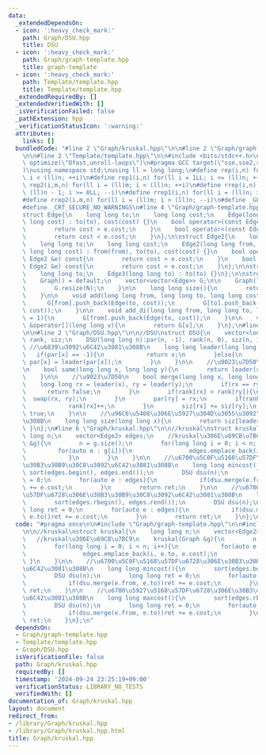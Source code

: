```yaml
---
data:
  _extendedDependsOn:
  - icon: ':heavy_check_mark:'
    path: Graph/DSU.hpp
    title: DSU
  - icon: ':heavy_check_mark:'
    path: Graph/graph-template.hpp
    title: graph-template
  - icon: ':heavy_check_mark:'
    path: Template/template.hpp
    title: Template/template.hpp
  _extendedRequiredBy: []
  _extendedVerifiedWith: []
  _isVerificationFailed: false
  _pathExtension: hpp
  _verificationStatusIcon: ':warning:'
  attributes:
    links: []
  bundledCode: "#line 2 \"Graph/kruskal.hpp\"\n\n#line 2 \"Graph/graph-template.hpp\"\
    \n\n#line 2 \"Template/template.hpp\"\n\n#include <bits/stdc++.h>\n#pragma GCC\
    \ optimize(\"Ofast,unroll-loops\")\n#pragma GCC target(\"sse,sse2,sse3,ssse3,sse4,popcnt,abm,mmx,avx,avx2,tune=native\"\
    )\nusing namespace std;\nusing ll = long long;\n#define rep(i,n) for(ll i = 0LL;\
    \ i < (ll)n; ++i)\n#define rep1(i,n) for(ll i = 1LL; i <= (ll)n; ++i)\n#define\
    \ rep2(i,m,n) for(ll i = (ll)m; i < (ll)n; ++i)\n#define rrep(i,n) for(ll i =\
    \ (ll)n - 1; i >= 0LL; --i)\n#define rrep1(i,n) for(ll i = (ll)n; i > 0LL; --i)\n\
    #define rrep2(i,m,n) for(ll i = (ll)m; i > (ll)n; --i)\n#define _GLIBCXX_DEBUG\n\
    #define _CRT_SECURE_NO_WARNINGS\n#line 4 \"Graph/graph-template.hpp\"\n\n//graph_template\n\
    struct Edge{\n    long long to;\n    long long cost;\n    Edge(long long to, long\
    \ long cost) : to(to), cost(cost) {}\n    bool operator>(const Edge &e) const{\n\
    \        return cost > e.cost;\n    }\n    bool operator<(const Edge &e) const{\n\
    \        return cost < e.cost;\n    }\n};\n\nstruct Edge2{\n    long long from;\n\
    \    long long to;\n    long long cost;\n    Edge2(long long from, long long to,\
    \ long long cost) : from(from), to(to), cost(cost) {}\n    bool operator>(const\
    \ Edge2 &e) const{\n        return cost > e.cost;\n    }\n    bool operator<(const\
    \ Edge2 &e) const{\n        return cost < e.cost;\n    }\n};\n\nstruct Edge3 {\n\
    \    long long to;\n    Edge3(long long to) : to(to) {}\n};\n\nstruct Graph{\n\
    \    Graph() = default;\n    vector<vector<Edge>> G;\n\n    Graph(long long N){\n\
    \        G.resize(N);\n    }\n\n    long long size(){\n        return G.size();\n\
    \    }\n\n    void add(long long from, long long to, long long cost = 1){\n  \
    \      G[from].push_back(Edge(to, cost));\n        G[to].push_back(Edge(from,\
    \ cost));\n    }\n\n    void add_di(long long from, long long to, long long cost\
    \ = 1){\n        G[from].push_back(Edge(to, cost));\n    }\n\n    vector<Edge>\
    \ &operator[](long long v){\n        return G[v];\n    }\n};\n#line 4 \"Graph/kruskal.hpp\"\
    \n\n#line 2 \"Graph/DSU.hpp\"\n\n//DSU\nstruct DSU{\n    vector<long long> par,\
    \ rank, siz;\n    DSU(long long n):par(n, -1), rank(n, 0), siz(n, 1){}\n\n   \
    \ //\u6839\u3092\u6C42\u3081\u308B\n    long long leader(long long x){\n     \
    \   if(par[x] == -1){\n            return x;\n        }else{\n            return\
    \ par[x] = leader(par[x]);\n        }\n    }\n\n    //\u9023\u7D50\u5224\u5B9A\
    \n    bool same(long long x, long long y){\n        return leader(x) == leader(y);\n\
    \    }\n\n    //\u9023\u7D50\n    bool merge(long long x, long long y){\n    \
    \    long long rx = leader(x), ry = leader(y);\n        if(rx == ry){\n      \
    \      return false;\n        }\n        if(rank[rx] < rank[ry]){\n          \
    \  swap(rx, ry);\n        }\n        par[ry] = rx;\n        if(rank[rx] == rank[ry]){\n\
    \            rank[rx]++;\n        }\n        siz[rx] += siz[ry];\n        return\
    \ true;\n    }\n\n    //\u96C6\u5408\u306E\u5927\u304D\u3055\u3092\u6C42\u3081\
    \u308B\n    long long size(long long x){\n        return siz[leader(x)];\n   \
    \ }\n};\n#line 6 \"Graph/kruskal.hpp\"\n\n//kruskal\nstruct kruskal{\n    long\
    \ long n;\n    vector<Edge2> edges;\n    //kruskal\u306E\u69CB\u7BC9\n    kruskal(Graph\
    \ &g){\n        n = g.size();\n        for(long long i = 0; i < n; i++){\n   \
    \         for(auto e : g[i]){\n                edges.emplace_back(i, e.to, e.cost);\n\
    \            }\n        }\n    }\n\n    //\u6700\u5C0F\u5168\u57DF\u6728\u306E\
    \u30B3\u30B9\u30C8\u3092\u6C42\u3081\u308B\n    long long mincost(){\n       \
    \ sort(edges.begin(), edges.end());\n        DSU dsu(n);\n        long long ret\
    \ = 0;\n        for(auto e : edges){\n            if(dsu.merge(e.from, e.to))ret\
    \ += e.cost;\n        }\n        return ret;\n    }\n\n    //\u6700\u5927\u5168\
    \u57DF\u6728\u306E\u30B3\u30B9\u30C8\u3092\u6C42\u3081\u308B\n    long long maxcost(){\n\
    \        sort(edges.rbegin(), edges.rend());\n        DSU dsu(n);\n        long\
    \ long ret = 0;\n        for(auto e : edges){\n            if(dsu.merge(e.from,\
    \ e.to))ret += e.cost;\n        }\n        return ret;\n    }\n};\n"
  code: "#pragma once\n\n#include \"Graph/graph-template.hpp\"\n\n#include \"Graph/DSU.hpp\"\
    \n\n//kruskal\nstruct kruskal{\n    long long n;\n    vector<Edge2> edges;\n \
    \   //kruskal\u306E\u69CB\u7BC9\n    kruskal(Graph &g){\n        n = g.size();\n\
    \        for(long long i = 0; i < n; i++){\n            for(auto e : g[i]){\n\
    \                edges.emplace_back(i, e.to, e.cost);\n            }\n       \
    \ }\n    }\n\n    //\u6700\u5C0F\u5168\u57DF\u6728\u306E\u30B3\u30B9\u30C8\u3092\
    \u6C42\u3081\u308B\n    long long mincost(){\n        sort(edges.begin(), edges.end());\n\
    \        DSU dsu(n);\n        long long ret = 0;\n        for(auto e : edges){\n\
    \            if(dsu.merge(e.from, e.to))ret += e.cost;\n        }\n        return\
    \ ret;\n    }\n\n    //\u6700\u5927\u5168\u57DF\u6728\u306E\u30B3\u30B9\u30C8\u3092\
    \u6C42\u3081\u308B\n    long long maxcost(){\n        sort(edges.rbegin(), edges.rend());\n\
    \        DSU dsu(n);\n        long long ret = 0;\n        for(auto e : edges){\n\
    \            if(dsu.merge(e.from, e.to))ret += e.cost;\n        }\n        return\
    \ ret;\n    }\n};\n"
  dependsOn:
  - Graph/graph-template.hpp
  - Template/template.hpp
  - Graph/DSU.hpp
  isVerificationFile: false
  path: Graph/kruskal.hpp
  requiredBy: []
  timestamp: '2024-09-24 23:25:19+09:00'
  verificationStatus: LIBRARY_NO_TESTS
  verifiedWith: []
documentation_of: Graph/kruskal.hpp
layout: document
redirect_from:
- /library/Graph/kruskal.hpp
- /library/Graph/kruskal.hpp.html
title: Graph/kruskal.hpp
---
```

